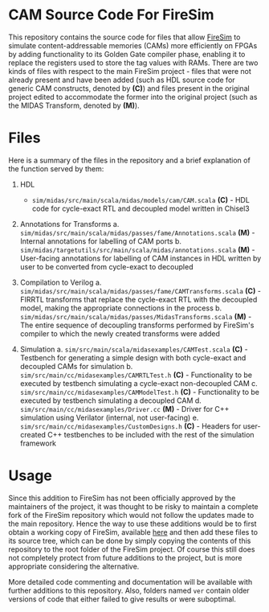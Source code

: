 # CAM Source Code For FireSim
This repository contains the source code for files that allow [FireSim][FireSim] to simulate content-addressable memories (CAMs) more efficiently on FPGAs by adding functionality to its Golden Gate compiler phase, enabling it to replace the registers used to store the tag values with RAMs. There are two kinds of files with respect to the main FireSim project - files that were not already present and have been added (such as HDL source code for generic CAM constructs, denoted by **(C)**) and files present in the original project edited to accommodate the former into the original project (such as the MIDAS Transform, denoted by **(M)**).

# Files
Here is a summary of the files in the repository and a brief explanation of the function served by them:
1. HDL
    - `sim/midas/src/main/scala/midas/models/cam/CAM.scala` **(C)** - HDL code for cycle-exact RTL and decoupled model written in Chisel3

2. Annotations for Transforms
    a. `sim/midas/src/main/scala/midas/passes/fame/Annotations.scala` **(M)** - Internal annotations for labelling of CAM ports
    b. `sim/midas/targetutils/src/main/scala/midas/annotations.scala` **(M)** - User-facing annotations for labelling of CAM instances in HDL written by user to be converted from cycle-exact to decoupled

3. Compilation to Verilog
    a. `sim/midas/src/main/scala/midas/passes/fame/CAMTransforms.scala` **(C)** - FIRRTL transforms that replace the cycle-exact RTL with the decoupled model, making the appropriate connections in the process
    b. `sim/midas/src/main/scala/midas/passes/MidasTransforms.scala` **(M)** - The entire sequence of decoupling transforms performed by FireSim's compiler to which the newly created transforms were added

4. Simulation
    a. `sim/src/main/scala/midasexamples/CAMTest.scala` **(C)** - Testbench for generating a simple design with both cycle-exact and decoupled CAMs for simulation
    b. `sim/src/main/cc/midasexamples/CAMRTLTest.h` **(C)** - Functionality to be executed by testbench simulating a cycle-exact non-decoupled CAM
    c. `sim/src/main/cc/midasexamples/CAMModelTest.h` **(C)** - Functionality to be executed by testbench simulating a decoupled CAM
    d. `sim/src/main/cc/midasexamples/Driver.cc` **(M)** - Driver for C++ simulation using Verilator (internal, not user-facing)
    e. `sim/src/main/cc/midasexamples/CustomDesigns.h` **(C)** - Headers for user-created C++ testbenches to be included with the rest of the simulation framework

# Usage
Since this addition to FireSim has not been officially approved by the maintainers of the project, it was thought to be risky to maintain a complete fork of the FireSim repository which would not follow the updates made to the main repository. Hence the way to use these additions would be to first obtain a working copy of FireSim, available [here][FireSim] and then add these files to its source tree, which can be done by simply copying the contents of this repository to the root folder of the FireSim project. Of course this still does not completely protect from future additions to the project, but is more appropriate considering the alternative.

More detailed code commenting and documentation will be available with further additions to this repository. Also, folders named `ver` contain older versions of code that either failed to give results or were suboptimal.

[FireSim]: https://github.com/firesim/firesim/
